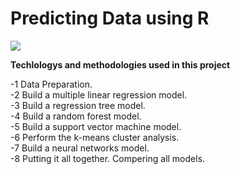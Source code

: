 # Predicting Data using R

<img src="https://s6.gifyu.com/images/r-Final.gif" />


**Techlologys and methodologies used in this project**

-1 Data Preparation. <br>
-2 Build a multiple linear regression model.<br>
-3 Build a regression tree model.<br>
-4 Build a random forest model.<br>
-5 Build a support vector machine model.<br>
-6 Perform the k-means cluster analysis.<br>
-7 Build a neural networks model.<br>
-8 Putting it all together. Compering all models.<br>


